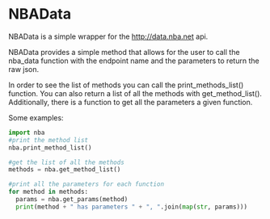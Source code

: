 # NBAData

NBAData is a simple wrapper for the http://data.nba.net api. 

NBAData provides a simple method that allows for the user to call the nba_data function with the endpoint name and the parameters to return the raw json. 

In order to see the list of methods you can call the print_methods_list() function. You can also return a list of all the methods with get_method_list(). Additionally, there is a function to get all the parameters a given function. 

Some examples:
```python
import nba
#print the method list
nba.print_method_list()

#get the list of all the methods
methods = nba.get_method_list()

#print all the parameters for each function
for method in methods:
  params = nba.get_params(method)
  print(method + " has parameters " + ", ".join(map(str, params)))
```

